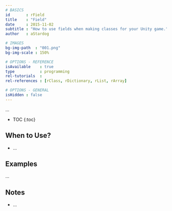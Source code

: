 ```yaml
---
# BASICS
id       : rField
title    : "Field"
date     : 2015-11-02
subtitle : "How to use fields when making classes for your Unity game."
author   : aStardog

# IMAGES
bg-img-path  : "001.png"
bg-img-scale : 150%

# OPTIONS - REFERENCE
isAvailable    : true
type           : programming
rel-tutorials  : 
rel-references : [rClass, rDictionary, rList, rArray]

# OPTIONS - GENERAL
isHidden : false
---
```

...

* TOC
{:toc}

## When to Use?

* ...

## Examples

...

## Notes

* ...
